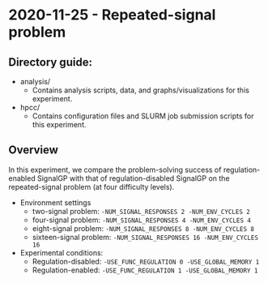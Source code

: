 # 2020-11-25 - Repeated-signal problem

## Directory guide:

- analysis/
  - Contains analysis scripts, data, and graphs/visualizations for this experiment.
- hpcc/
  - Contains configuration files and SLURM job submission scripts for this experiment.

## Overview

In this experiment, we compare the problem-solving success of regulation-enabled SignalGP with that of regulation-disabled SignalGP on the repeated-signal problem (at four difficulty levels).

- Environment settings
  - two-signal problem: `-NUM_SIGNAL_RESPONSES 2 -NUM_ENV_CYCLES 2`
  - four-signal problem: `-NUM_SIGNAL_RESPONSES 4 -NUM_ENV_CYCLES 4`
  - eight-signal problem: `-NUM_SIGNAL_RESPONSES 8 -NUM_ENV_CYCLES 8`
  - sixteen-signal problem: `-NUM_SIGNAL_RESPONSES 16 -NUM_ENV_CYCLES 16`
- Experimental conditions:
  - Regulation-disabled: `-USE_FUNC_REGULATION 0 -USE_GLOBAL_MEMORY 1`
  - Regulation-enabled: `-USE_FUNC_REGULATION 1 -USE_GLOBAL_MEMORY 1`